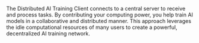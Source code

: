 The Distributed AI Training Client connects to a central server to receive and process tasks. By contributing your computing power, you help train AI models in a collaborative and distributed manner. This approach leverages the idle computational resources of many users to create a powerful, decentralized AI training network.
